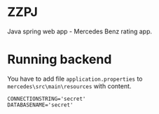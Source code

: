 # ZZPJ
Java spring web app - Mercedes Benz rating app.

# Running backend
You have to add file `application.properties` to `mercedes\src\main\resources` with content.
```
CONNECTIONSTRING='secret'
DATABASENAME='secret'
```
